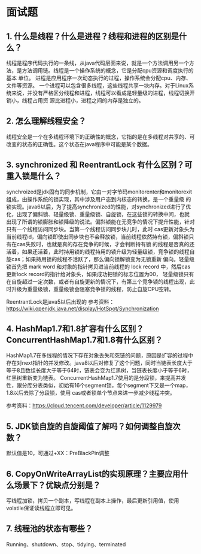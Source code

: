 # 面试题
## 1. 什么是线程？什么是进程？线程和进程的区别是什么？
线程是程序代码执行的一条线，从java代码层面来说，就是一个方法调用另一个方法，是方法调用链。线程是一个操作系统的概念，它是分配cpu资源和调度执行的基本
单位。
进程是应用程序一次动态执行的过程，操作系统会分配cpu、内存、文件等资源。
一个进程可以包含很多线程，这些线程共享一块内存。对于Linux系统来说，并没有严格区分线程和进程，线程可以看成是轻量级的进程，线程切换开销小，线程占用资
源比进程小，进程之间的内存是独立的。

## 2. 怎么理解线程安全？
线程安全是一个在多线程环境下的正确性的概念，它指的是在多线程对共享的、可改变的状态的正确性。这个状态在java程序中可能是某个数据。

## 3. synchronized 和 ReentrantLock 有什么区别？可重入锁是什么？
synchroized是jdk固有的同步机制，它由一对字节码monitorenter和monitorexit组成，由操作系统的锁实现，其中涉及用户态到内核态的转换，是一个重量级
的锁实现。java6以后，为了提高synchronized的性能，对synchronized进行了优化，出现了偏斜锁、轻量级锁、重量级锁、自旋锁，在这些锁的转换中间，也就
出现了所谓的锁膨胀和锁降级的说法。偏斜锁能在无竞争的情况下提升性能，针对只有一个线程访问同步块。当第一个线程访问同步块儿时，此时
cas更新对象头为当前线程id，偏向锁即使出同步块也不会释放锁，当前线程依然持有锁，偏斜锁只有在cas失败时，也就是真的存在竞争的时候，才会判断持有锁
的线程是否真的还活着，如果还活着，此时持用锁的线程持用的锁升级为轻量级锁，竞争锁的线程自旋cas；如果持用锁的线程不活跃了，那么偏向锁解锁变为无锁重新
偏向。轻量级锁首先把 mark word 和对象的指针拷贝进当前线程的 lock record 中，然后cas更新lock record的指针给对象头，如果成功把锁的标志位置为00，
轻量级锁只有在自旋超过一定次数，或者有自旋更新的情况下，有第三个竞争锁的线程出现，此时升级为重量级锁，重量级锁会阻塞竞争锁的线程，防止自旋CPU空转。

ReentrantLock是java5以后出现的
参考资料：https://wiki.openjdk.java.net/display/HotSpot/Synchronization

## 4. HashMap1.7和1.8扩容有什么区别？ConcurrentHashMap1.7和1.8有什么区别？
HashMap1.7在多线程的情况下存在对象丢失和死链的问题，原因是扩容的过程中存在对next指针的并发修改。java8以后对修复了这个问题，同时当链表长度大于
等于8且数组长度大于等于64时，链表会变为红黑树，当链表长度小于等于6时，红黑树重新变为链表。
ConcurrentHashMap1.7使用的是分段锁，来提高并发性，跟分库分表类似，初始有16个segment锁，每个segment下又是一个map，1.8以后去除了分段锁，使用
cas或者锁单个节点来进一步减少线程冲突。

参考资料：https://cloud.tencent.com/developer/article/1129979

## 5. JDK锁自旋的自旋阈值了解吗？如何调整自旋次数？
默认值是10，可通过+XX：PreBlackPin调整

## 6. CopyOnWriteArrayList的实现原理？主要应用什么场景下？优缺点分别是？
写线程加锁，拷贝一个副本，写线程在副本上操作，最后更新引用值，使用volatile保证读线程立即可见。

## 7. 线程池的状态有哪些？
Running、shutdown、stop、tidying、terminated